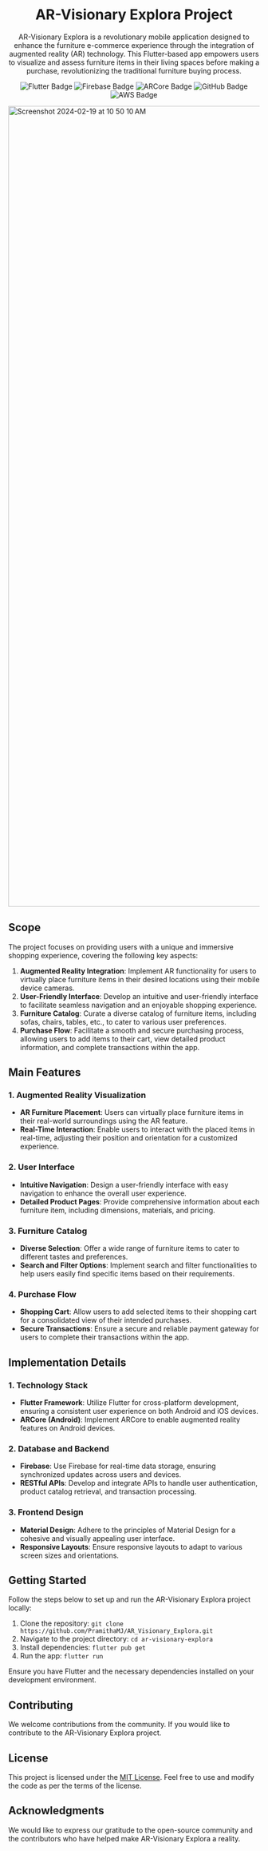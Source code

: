 <p align="center">
  <h1 align="center">AR-Visionary Explora Project</h1>
     <p align="center">
   AR-Visionary Explora is a revolutionary mobile application designed to enhance the furniture e-commerce experience through the integration of augmented reality (AR) technology. This Flutter-based app empowers users to visualize and assess furniture items in their living spaces before making a purchase, revolutionizing the traditional furniture buying process.
  </p>
</p>
<div align="center">

  ![Flutter Badge](https://img.shields.io/badge/Flutter-2.10.0-blue?style=for-the-badge&logo=flutter&logoColor=white)
  ![Firebase Badge](https://img.shields.io/badge/Firebase-9.6.0-orange?style=for-the-badge&logo=firebase&logoColor=white)
  ![ARCore Badge](https://img.shields.io/badge/ARCore-1.29.0-green?style=for-the-badge&logo=google&logoColor=white)
  ![GitHub Badge](https://img.shields.io/badge/github-%23121011.svg?style=for-the-badge&logo=github&logoColor=white)
  ![AWS Badge](https://img.shields.io/badge/Amazon_AWS-FF9900?style=for-the-badge&logo=amazonaws&logoColor=white)
</div>


<img width="1603" alt="Screenshot 2024-02-19 at 10 50 10 AM" src="https://github.com/PramithaMJ/AR_Visionary_Explora/assets/123730262/487a5c16-3f56-4a0e-9cf7-04f6041e60b9">

## Scope
The project focuses on providing users with a unique and immersive shopping experience, covering the following key aspects:
1. **Augmented Reality Integration**: Implement AR functionality for users to virtually place furniture items in their desired locations using their mobile device cameras.
2. **User-Friendly Interface**: Develop an intuitive and user-friendly interface to facilitate seamless navigation and an enjoyable shopping experience.
3. **Furniture Catalog**: Curate a diverse catalog of furniture items, including sofas, chairs, tables, etc., to cater to various user preferences.
4. **Purchase Flow**: Facilitate a smooth and secure purchasing process, allowing users to add items to their cart, view detailed product information, and complete transactions within the app.

## Main Features
### 1. Augmented Reality Visualization
   - **AR Furniture Placement**: Users can virtually place furniture items in their real-world surroundings using the AR feature.
   - **Real-Time Interaction**: Enable users to interact with the placed items in real-time, adjusting their position and orientation for a customized experience.

### 2. User Interface
   - **Intuitive Navigation**: Design a user-friendly interface with easy navigation to enhance the overall user experience.
   - **Detailed Product Pages**: Provide comprehensive information about each furniture item, including dimensions, materials, and pricing.

### 3. Furniture Catalog
   - **Diverse Selection**: Offer a wide range of furniture items to cater to different tastes and preferences.
   - **Search and Filter Options**: Implement search and filter functionalities to help users easily find specific items based on their requirements.

### 4. Purchase Flow
   - **Shopping Cart**: Allow users to add selected items to their shopping cart for a consolidated view of their intended purchases.
   - **Secure Transactions**: Ensure a secure and reliable payment gateway for users to complete their transactions within the app.

## Implementation Details
### 1. Technology Stack
   - **Flutter Framework**: Utilize Flutter for cross-platform development, ensuring a consistent user experience on both Android and iOS devices.
   - **ARCore (Android)**: Implement ARCore to enable augmented reality features on Android devices.

### 2. Database and Backend
   - **Firebase**: Use Firebase for real-time data storage, ensuring synchronized updates across users and devices.
   - **RESTful APIs**: Develop and integrate APIs to handle user authentication, product catalog retrieval, and transaction processing.

### 3. Frontend Design
   - **Material Design**: Adhere to the principles of Material Design for a cohesive and visually appealing user interface.
   - **Responsive Layouts**: Ensure responsive layouts to adapt to various screen sizes and orientations.

## Getting Started
Follow the steps below to set up and run the AR-Visionary Explora project locally:

1. Clone the repository: `git clone https://github.com/PramithaMJ/AR_Visionary_Explora.git`
2. Navigate to the project directory: `cd ar-visionary-explora`
3. Install dependencies: `flutter pub get`
4. Run the app: `flutter run`

Ensure you have Flutter and the necessary dependencies installed on your development environment.

## Contributing
We welcome contributions from the community. If you would like to contribute to the AR-Visionary Explora project.

## License
This project is licensed under the [MIT License](LICENSE). Feel free to use and modify the code as per the terms of the license.

## Acknowledgments
We would like to express our gratitude to the open-source community and the contributors who have helped make AR-Visionary Explora a reality.
